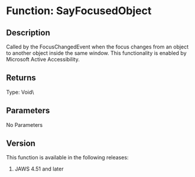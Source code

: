 # Function: SayFocusedObject

## Description

Called by the FocusChangedEvent when the focus changes from an object to
another object inside the same window. This functionality is enabled by
Microsoft Active Accessibility.

## Returns

Type: Void\

## Parameters

No Parameters

## Version

This function is available in the following releases:

1.  JAWS 4.51 and later
